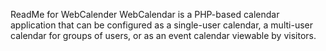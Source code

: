 ReadMe for WebCalender
WebCalendar is a PHP-based calendar application that can be configured as a single-user calendar, a multi-user calendar for groups of users, or as an event calendar viewable by visitors. 